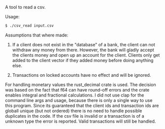 A tool to read a csv.

Usage:

```bash
$ ./csv_read input.csv
```

Assumptions that where made:

1. If a client does not exist in the "database" of a bank, the client can not withdraw any money from there.
   However, the bank will gladly accept the clients money and open up an account for the client. Clients only get added to the client vector if they added money before doing anything else.

2. Transactions on locked accounts have no effect and will be ignored. 

For handling monetary values the rust_decimal crate is used. The decision was based on the fact that f64 can have round-off errors and the crate enables
integral and fractional calculations.
I did not use clap for the command line args and usage, because there is only a single way to use this program.
Since its guaranteed that the client ids and transaction ids are globall unique (but not ordered) there is no need to handle possible duplicates in the code.
If the csv file is invalid or a transaction is of a unknown type the error is reported. Valid transactions will still be handled.

